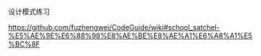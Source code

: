 设计模式练习

https://github.com/fuzhengwei/CodeGuide/wiki#school_satchel-%E5%AE%9E%E6%88%98%E8%AE%BE%E8%AE%A1%E6%A8%A1%E5%BC%8F
